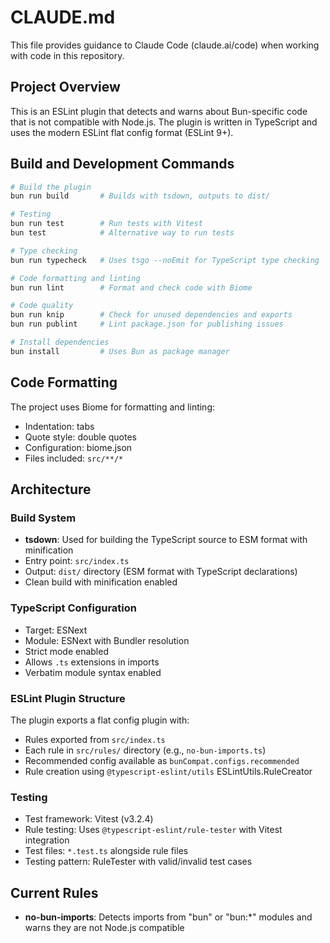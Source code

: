 # CLAUDE.md

This file provides guidance to Claude Code (claude.ai/code) when working with code in this repository.

## Project Overview

This is an ESLint plugin that detects and warns about Bun-specific code that is not compatible with Node.js. The plugin is written in TypeScript and uses the modern ESLint flat config format (ESLint 9+).

## Build and Development Commands

```bash
# Build the plugin
bun run build       # Builds with tsdown, outputs to dist/

# Testing
bun run test        # Run tests with Vitest
bun test            # Alternative way to run tests

# Type checking
bun run typecheck   # Uses tsgo --noEmit for TypeScript type checking

# Code formatting and linting
bun run lint        # Format and check code with Biome

# Code quality
bun run knip        # Check for unused dependencies and exports
bun run publint     # Lint package.json for publishing issues

# Install dependencies
bun install         # Uses Bun as package manager
```

## Code Formatting

The project uses Biome for formatting and linting:
- Indentation: tabs
- Quote style: double quotes
- Configuration: biome.json
- Files included: `src/**/*`

## Architecture

### Build System
- **tsdown**: Used for building the TypeScript source to ESM format with minification
- Entry point: `src/index.ts`
- Output: `dist/` directory (ESM format with TypeScript declarations)
- Clean build with minification enabled

### TypeScript Configuration
- Target: ESNext
- Module: ESNext with Bundler resolution
- Strict mode enabled
- Allows `.ts` extensions in imports
- Verbatim module syntax enabled

### ESLint Plugin Structure
The plugin exports a flat config plugin with:
- Rules exported from `src/index.ts` 
- Each rule in `src/rules/` directory (e.g., `no-bun-imports.ts`)
- Recommended config available as `bunCompat.configs.recommended`
- Rule creation using `@typescript-eslint/utils` ESLintUtils.RuleCreator

### Testing
- Test framework: Vitest (v3.2.4)
- Rule testing: Uses `@typescript-eslint/rule-tester` with Vitest integration
- Test files: `*.test.ts` alongside rule files
- Testing pattern: RuleTester with valid/invalid test cases

## Current Rules

- **no-bun-imports**: Detects imports from "bun" or "bun:*" modules and warns they are not Node.js compatible
